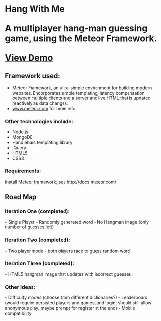 <h1>Hang With Me

A multiplayer hang-man guessing game, using the Meteor Framework.

[View Demo](http://hangwithme.meteor.com/)

<h2>Framework used:</h2>

 - Meteor Framework, an ultra-simple environment for building modern websites. Encorporates simple templating, latency compensation between multiple clients and a server and live HTML that is updated reactively as data changes.
  - www.meteor.com for more info

 <h3>Other technologies include:</h3>
 
 - Node.js
 - MongoDB
 - Handlebars templating library
 - jQuery
 - HTML5
 - CSS3

<h3>Requirements:</h3>
    Install Meteor framework; see http://docs.meteor.com/

<h2>Road Map</h2>
<h3>Iteration One (completed):</h3>
 - Single Player
 - Randomly generated word
 - No Hangman image (only number of guesses left)

<h3>Iteration Two (completed):</h3>
 - Two player mode - both players race to guess random word

<h3>Iteration Three (completed):</h3>
 - HTML5 hangman image that updates with incorrect guesses

<h3>Other Ideas:</h3>
 - Difficulty modes (choose from different dictionaries?)
 - Leaderboard (would require persisted players and games, and login; should still allow anonymous play, maybe prompt for register at the end)
 - Mobile compatibility
